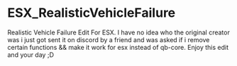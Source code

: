 # ESX_RealisticVehicleFailure
Realistic Vehicle Failure Edit For ESX. I have no idea who the original creator was i just got sent it on discord by a friend and was asked if i remove certain functions &amp;&amp; make it work for esx instead of qb-core. Enjoy this edit and your day ;D
